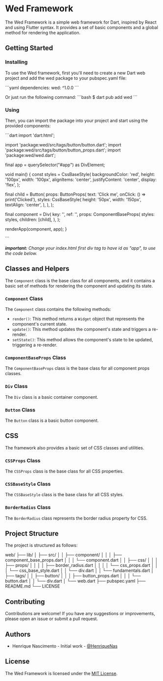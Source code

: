 # Wed Framework

The Wed Framework is a simple web framework for Dart, inspired by React and using Flutter syntax. It provides a set of basic components and a global method for rendering the application.

## Getting Started

### Installing

To use the Wed framework, first you'll need to create a new Dart web project and add the wed package to your pubspec.yaml file:

´´´yaml
dependencies:
  wed: ^1.0.0
´´´

Or just run the following command:
´´´bash
$ dart pub add wed
´´´

### Using

Then, you can import the package into your project and start using the provided components:

´´´dart
import 'dart:html';

import 'package:wed/src/tags/button/button.dart';
import 'package:wed/src/tags/button/button_props.dart';
import 'package:wed/wed.dart';

final app = querySelector("#app") as DivElement;

void main() {
  const styles = CssBaseStyle(
    backgroundColor: 'red',
    height: '100px',
    width: '100px',
    alignItems: 'center',
    justifyContent: 'center',
    display: 'flex',
  );

  final child = Button(
    props: ButtonProps(
      text: 'Click me',
      onClick: () => print('Clicked'),
      styles: CssBaseStyle(
        height: '50px',
        width: '150px',
        textAlign: 'center',
      ),
    ),
  );

  final component = Div(
    key: '',
    ref: '',
    props: ComponentBaseProps(
      styles: styles,
      children: [child],
    ),
  );

  renderApp(component, app);
}

´´´

_**important:** Change your index.html first div tag to have id as "app", to use the code below._

## Classes and Helpers

The `Component` class is the base class for all components, and it contains a basic set of methods for rendering the component and updating its state.

### `Component` Class

The `Component` class contains the following methods:

- `render()`: This method returns a `Widget` object that represents the component's current state.
- `update()`: This method updates the component's state and triggers a re-render.
- `setState()`: This method allows the component's state to be updated, triggering a re-render.

### `ComponentBaseProps` Class

The `ComponentBaseProps` class is the base class for all component props classes.

### `Div` Class

The `Div` class is a basic container component.

### `Button` Class

The `Button` class is a basic button component.

## CSS

The framework also provides a basic set of CSS classes and utilities.

### `CSSProps` Class

The `CSSProps` class is the base class for all CSS properties.

### `CSSBaseStyle` Class

The `CSSBaseStyle` class is the base class for all CSS styles.

### `BorderRadius` Class

The `BorderRadius` class represents the border radius property for CSS.


## Project Structure

The project is structured as follows:

web/
├── lib/
│ ├── src/
│ │ ├── component/
│ │ │ ├── component_base_props.dart
│ │ │ └── component.dart
│ │ ├── css/
│ │ │ ├── props/
│ │ │ │ ├── border_radius.dart
│ │ │ │ └── css_props.dart
│ │ │ └── css_base_style.dart
│ │ └── div.dart
│ │ └── fundamentals.dart
│ ├── tags/
│ │ ├── button/
│ │ │ ├── button_props.dart
│ │ │ └── button.dart
│ │ └── div.dart
│ └── web.dart
├── pubspec.yaml
├── README.md
└── LICENSE

## Contributing

Contributions are welcome! If you have any suggestions or improvements, please open an issue or submit a pull request.

## Authors

- Henrique Nascimento - Initial work - [@HenriqueNas](https://github.com/henriquenas)

## License

The Wed Framework is licensed under the [MIT License](./LICENSE).

